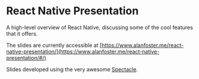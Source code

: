 # React Native Presentation

A high-level overview of React Native, discussing some of the cool features that it offers.

The slides are currently accessible at [https://www.alanfoster.me/react-native-presentation/](https://www.alanfoster.me/react-native-presentation/#/)

Slides developed using the very awesome [Spectacle](https://github.com/FormidableLabs/spectacle/).
